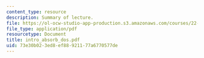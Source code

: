 ```yaml
---
content_type: resource
description: Summary of lecture.
file: https://ol-ocw-studio-app-production.s3.amazonaws.com/courses/22-55j-principles-of-radiation-interactions-fall-2004/73e30b023ed8ef88921177a6770577de_intro_absorb_dos.pdf
file_type: application/pdf
resourcetype: Document
title: intro_absorb_dos.pdf
uid: 73e30b02-3ed8-ef88-9211-77a6770577de
---
```


